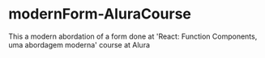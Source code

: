 # modernForm-AluraCourse
This a modern abordation of a form done at 'React: Function Components, uma abordagem moderna' course at Alura
